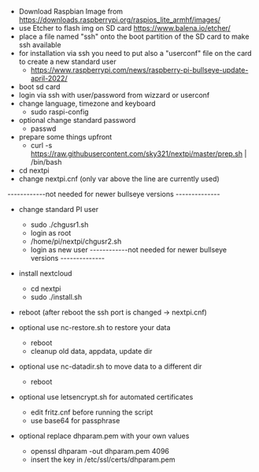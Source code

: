 - Download Raspbian Image from https://downloads.raspberrypi.org/raspios_lite_armhf/images/
- use Etcher to flash img on SD card https://www.balena.io/etcher/
- place a file named "ssh" onto the boot partition of the SD card to make ssh available
- for installation via ssh you need to put also a "userconf" file on the card to create a new standard user
	- https://www.raspberrypi.com/news/raspberry-pi-bullseye-update-april-2022/
- boot sd card
- login via ssh with user/password from wizzard or userconf
- change language, timezone and keyboard
	- sudo raspi-config
- optional change standard password
	- passwd
- prepare some things upfront
	- curl -s https://raw.githubusercontent.com/sky321/nextpi/master/prep.sh | /bin/bash
- cd nextpi
- change nextpi.cnf (only var above the line are currently used)

------------not needed for newer bullseye versions --------------
- change standard PI user
	- sudo ./chgusr1.sh
	- login as root
	- /home/pi/nextpi/chgusr2.sh
	- login as new user
------------not needed for newer bullseye versions --------------
	
- install nextcloud
	- cd nextpi	
	- sudo ./install.sh
- reboot (after reboot the ssh port is changed -> nextpi.cnf)

- optional use nc-restore.sh to restore your data
	- reboot
	- cleanup old data, appdata, update dir
- optional use nc-datadir.sh to move data to a different dir
	- reboot
- optional use letsencrypt.sh for automated certificates
	- edit fritz.cnf before running the script
	- use base64 for passphrase
- optional replace dhparam.pem with your own values
	- openssl dhparam -out dhparam.pem 4096
	- insert the key in /etc/ssl/certs/dhparam.pem
